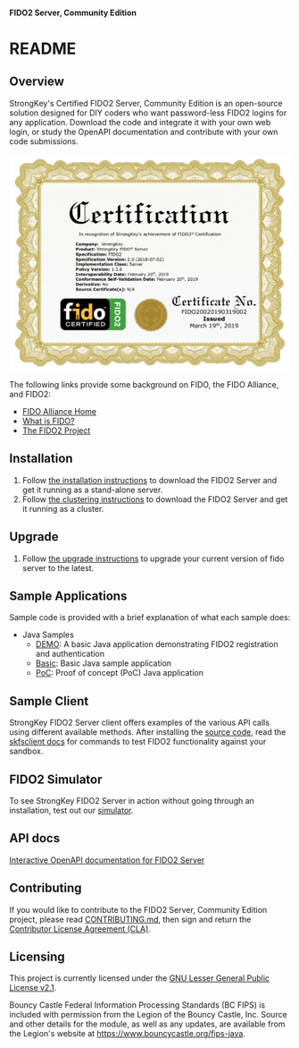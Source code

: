 #### FIDO2 Server, Community Edition 
# README

## Overview
StrongKey's Certified FIDO2 Server, Community Edition is an open-source solution designed for DIY coders who want password-less FIDO2  logins for any application. Download the code and integrate it with your own web login, or study the OpenAPI documentation and contribute with your own code submissions.

![StrongKey FIDO Certificate](https://github.com/StrongKey/fido2/raw/master/docs/images/fido2certified.png)

The following links provide some background on FIDO, the FIDO Alliance, and FIDO2:

* [FIDO Alliance Home](https://fidoalliance.org)
* [What is FIDO?](https://fidoalliance.org/what-is-fido/)
* [The FIDO2 Project](https://fidoalliance.org/fido2/)

## Installation
1) Follow [the installation instructions](docs/Installation_Guide_Linux.md) to download the FIDO2 Server and get it running as a stand-alone server.
2) Follow [the clustering instructions](docs/Clustering_Guide_Linux.md) to download the FIDO2 Server and get it running as a cluster.

## Upgrade
1) Follow [the upgrade instructions](docs/Upgrade_Guide_Linux.md) to upgrade your current version of fido server to the latest.

## Sample Applications
Sample code is provided with a brief explanation of what each sample does:

* Java Samples
  * [DEMO](https://fido2.strongkey.com): A basic Java application demonstrating FIDO2 registration and authentication
  * [Basic](https://github.com/StrongKey/fido2/tree/master/sampleapps/java/basic/): Basic Java sample application
  * [PoC](https://github.com/StrongKey/fido2/tree/master/sampleapps/java/poc/): Proof of concept (PoC) Java application

## Sample Client
StrongKey FIDO2 Server client offers examples of the various API calls using different available methods. After installing the [source code](https://github.com/StrongKey/fido2/tree/master/server/skfsclient), read the [skfsclient docs](https://github.com/StrongKey/fido2/blob/update_documents/server/skfsclient/skfsclient.md) for commands to test FIDO2 functionality against your sandbox.

## FIDO2 Simulator
To see StrongKey FIDO2 Server in action without going through an installation, test out our [simulator](https://github.com/StrongKey/fido2/tree/master/server/FIDO2Simulator).

## API docs
[Interactive OpenAPI documentation for FIDO2 Server](https://strongkey.github.io/fido2/)

## Contributing
If you would like to contribute to the FIDO2 Server, Community Edition project, please read [CONTRIBUTING.md](CONTRIBUTING.md), then sign and return the [Contributor License Agreement (CLA)](https://cla-assistant.io/StrongKey/fido2).

## Licensing
This project is currently licensed under the [GNU Lesser General Public License v2.1](LICENSE).

Bouncy Castle Federal Information Processing Standards (BC FIPS) is included with permission from the Legion of the Bouncy Castle, Inc. Source and other details for the module, as well as any updates, are available from the Legion's website at https://www.bouncycastle.org/fips-java.
